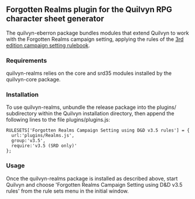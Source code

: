 ## Forgotten Realms plugin for the Quilvyn RPG character sheet generator

The quilvyn-eberron package bundles modules that extend Quilvyn to work with
the Forgotten Realms campaign setting, applying the rules of the
<a href="https://www.drivethrurpg.com/product/28729/Forgotten-Realms-Campaign-Setting-3e">3rd edition campaign setting rulebook</a>.

### Requirements

quilvyn-realms relies on the core and srd35 modules installed by the
quilvyn-core package.

### Installation

To use quilvyn-realms, unbundle the release package into the plugins/
subdirectory within the Quilvyn installation directory, then append the
following lines to the file plugins/plugins.js:

    RULESETS['Forgotten Realms Campaign Setting using D&D v3.5 rules'] = {
      url:'plugins/Realms.js',
      group:'v3.5',
      require:'v3.5 (SRD only)'
    };

### Usage

Once the quilvyn-realms package is installed as described above, start Quilvyn
and choose 'Forgotten Realms Campaign Setting using D&D v3.5 rules' from the
rule sets menu in the initial window.
